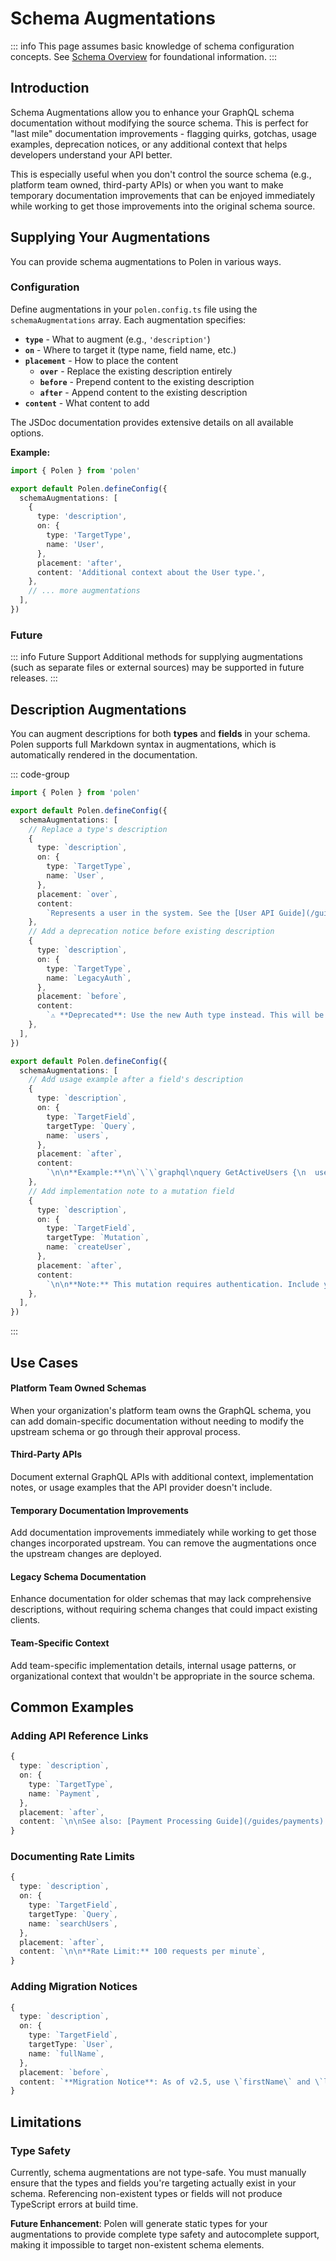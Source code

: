 # Schema Augmentations

::: info
This page assumes basic knowledge of schema configuration concepts. See [Schema Overview](/guides/features/schema-overview) for foundational information.
:::

## Introduction

Schema Augmentations allow you to enhance your GraphQL schema documentation without modifying the source schema. This is perfect for "last mile" documentation improvements - flagging quirks, gotchas, usage examples, deprecation notices, or any additional context that helps developers understand your API better.

This is especially useful when you don't control the source schema (e.g., platform team owned, third-party APIs) or when you want to make temporary documentation improvements that can be enjoyed immediately while working to get those improvements into the original schema source.

## Supplying Your Augmentations

You can provide schema augmentations to Polen in various ways.

### Configuration

Define augmentations in your `polen.config.ts` file using the `schemaAugmentations` array. Each augmentation specifies:

- **`type`** - What to augment (e.g., `'description'`)
- **`on`** - Where to target it (type name, field name, etc.)
- **`placement`** - How to place the content
  - **`over`** - Replace the existing description entirely
  - **`before`** - Prepend content to the existing description
  - **`after`** - Append content to the existing description
- **`content`** - What content to add

The JSDoc documentation provides extensive details on all available options.

**Example:**

```ts
import { Polen } from 'polen'

export default Polen.defineConfig({
  schemaAugmentations: [
    {
      type: 'description',
      on: {
        type: 'TargetType',
        name: 'User',
      },
      placement: 'after',
      content: 'Additional context about the User type.',
    },
    // ... more augmentations
  ],
})
```

### Future

::: info Future Support
Additional methods for supplying augmentations (such as separate files or external sources) may be supported in future releases.
:::

## Description Augmentations

You can augment descriptions for both **types** and **fields** in your schema. Polen supports full Markdown syntax in augmentations, which is automatically rendered in the documentation.

::: code-group

```ts [Type]
import { Polen } from 'polen'

export default Polen.defineConfig({
  schemaAugmentations: [
    // Replace a type's description
    {
      type: `description`,
      on: {
        type: `TargetType`,
        name: `User`,
      },
      placement: `over`,
      content:
        `Represents a user in the system. See the [User API Guide](/guides/users) for detailed usage.`,
    },
    // Add a deprecation notice before existing description
    {
      type: `description`,
      on: {
        type: `TargetType`,
        name: `LegacyAuth`,
      },
      placement: `before`,
      content:
        `⚠️ **Deprecated**: Use the new Auth type instead. This will be removed in v3.0.\n\n`,
    },
  ],
})
```

```ts [Field]
export default Polen.defineConfig({
  schemaAugmentations: [
    // Add usage example after a field's description
    {
      type: `description`,
      on: {
        type: `TargetField`,
        targetType: `Query`,
        name: `users`,
      },
      placement: `after`,
      content:
        `\n\n**Example:**\n\`\`\`graphql\nquery GetActiveUsers {\n  users(filter: { status: ACTIVE }) {\n    id\n    name\n    email\n  }\n}\n\`\`\``,
    },
    // Add implementation note to a mutation field
    {
      type: `description`,
      on: {
        type: `TargetField`,
        targetType: `Mutation`,
        name: `createUser`,
      },
      placement: `after`,
      content:
        `\n\n**Note:** This mutation requires authentication. Include your API key in the \`Authorization\` header.`,
    },
  ],
})
```

:::

## Use Cases

#### Platform Team Owned Schemas

When your organization's platform team owns the GraphQL schema, you can add domain-specific documentation without needing to modify the upstream schema or go through their approval process.

#### Third-Party APIs

Document external GraphQL APIs with additional context, implementation notes, or usage examples that the API provider doesn't include.

#### Temporary Documentation Improvements

Add documentation improvements immediately while working to get those changes incorporated upstream. You can remove the augmentations once the upstream changes are deployed.

#### Legacy Schema Documentation

Enhance documentation for older schemas that may lack comprehensive descriptions, without requiring schema changes that could impact existing clients.

#### Team-Specific Context

Add team-specific implementation details, internal usage patterns, or organizational context that wouldn't be appropriate in the source schema.

## Common Examples

### Adding API Reference Links

```ts
{
  type: `description`,
  on: {
    type: `TargetType`,
    name: `Payment`,
  },
  placement: `after`,
  content: `\n\nSee also: [Payment Processing Guide](/guides/payments) | [Stripe Integration](/integrations/stripe)`,
}
```

### Documenting Rate Limits

```ts
{
  type: `description`,
  on: {
    type: `TargetField`,
    targetType: `Query`,
    name: `searchUsers`,
  },
  placement: `after`,
  content: `\n\n**Rate Limit:** 100 requests per minute`,
}
```

### Adding Migration Notices

```ts
{
  type: `description`,
  on: {
    type: `TargetField`,
    targetType: `User`,
    name: `fullName`,
  },
  placement: `before`,
  content: `**Migration Notice**: As of v2.5, use \`firstName\` and \`lastName\` separately.\n\n`,
}
```

## Limitations

### Type Safety

Currently, schema augmentations are not type-safe. You must manually ensure that the types and fields you're targeting actually exist in your schema. Referencing non-existent types or fields will not produce TypeScript errors at build time.

**Future Enhancement**: Polen will generate static types for your augmentations to provide complete type safety and autocomplete support, making it impossible to target non-existent schema elements.
